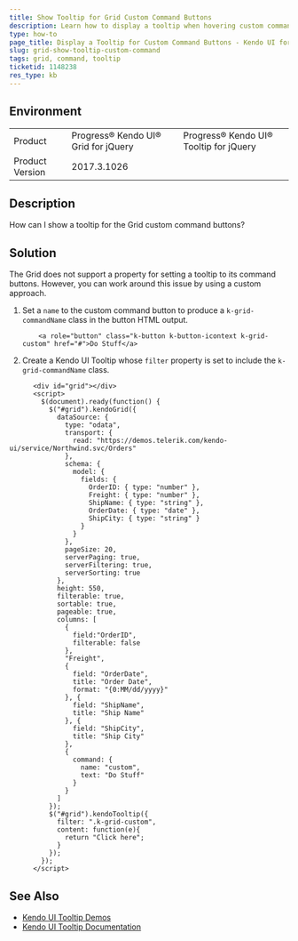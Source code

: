 ```yaml
---
title: Show Tooltip for Grid Custom Command Buttons
description: Learn how to display a tooltip when hovering custom command buttons in the Kendo UI Grid.
type: how-to
page_title: Display a Tooltip for Custom Command Buttons - Kendo UI for jQuery Data Grid
slug: grid-show-tooltip-custom-command
tags: grid, command, tooltip
ticketid: 1148238
res_type: kb
---
```


## Environment

<table>
	<tr>
		<td>Product</td>
		<td>Progress® Kendo UI® Grid for jQuery</td>
		<td>Progress® Kendo UI® Tooltip for jQuery</td>
	</tr>
	<tr>
		<td>Product Version</td>
		<td>2017.3.1026</td>
	</tr>
</table>


## Description

How can I show a tooltip for the Grid custom command buttons?

## Solution

The Grid does not support a property for setting a tooltip to its command buttons. However, you can work around this issue by using a custom approach.

1. Set a `name` to the custom command button to produce a `k-grid-commandName` class in the button HTML output.

	```
	    <a role="button" class="k-button k-button-icontext k-grid-custom" href="#">Do Stuff</a>
	```
1. Create a Kendo UI Tooltip whose `filter` property is set to include the `k-grid-commandName` class.

```dojo
      <div id="grid"></div>
      <script>
        $(document).ready(function() {
          $("#grid").kendoGrid({
            dataSource: {
              type: "odata",
              transport: {
                read: "https://demos.telerik.com/kendo-ui/service/Northwind.svc/Orders"
              },
              schema: {
                model: {
                  fields: {
                    OrderID: { type: "number" },
                    Freight: { type: "number" },
                    ShipName: { type: "string" },
                    OrderDate: { type: "date" },
                    ShipCity: { type: "string" }
                  }
                }
              },
              pageSize: 20,
              serverPaging: true,
              serverFiltering: true,
              serverSorting: true
            },
            height: 550,
            filterable: true,
            sortable: true,
            pageable: true,
            columns: [
              {
                field:"OrderID",
                filterable: false
              },
              "Freight",
              {
                field: "OrderDate",
                title: "Order Date",
                format: "{0:MM/dd/yyyy}"
              }, {
                field: "ShipName",
                title: "Ship Name"
              }, {
                field: "ShipCity",
                title: "Ship City"
              },
              {
                command: {
                  name: "custom",
                  text: "Do Stuff"
                }
              }
            ]
          });
          $("#grid").kendoTooltip({
            filter: ".k-grid-custom",
            content: function(e){
              return "Click here";
            }
          });
        });
      </script>
```

## See Also

* [Kendo UI Tooltip Demos](https://demos.telerik.com/kendo-ui/tooltip/index)
* [Kendo UI Tooltip Documentation](/controls/layout/tooltip/overview)
